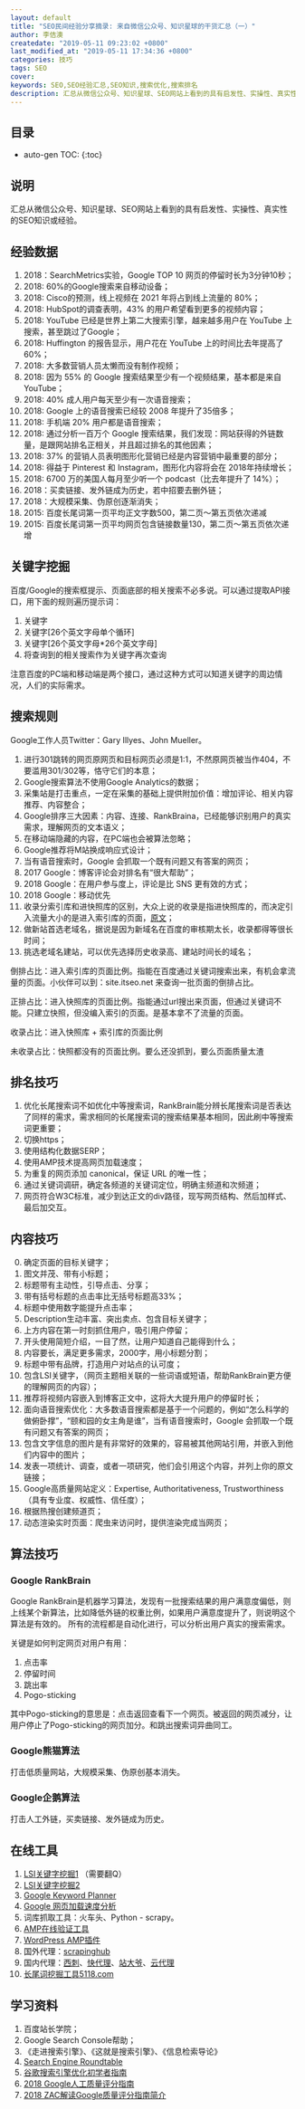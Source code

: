 ```yaml
---
layout: default
title: "SEO民间经验分享摘录: 来自微信公众号、知识星球的干货汇总（一）"
author: 李佶澳
createdate: "2019-05-11 09:23:02 +0800"
last_modified_at: "2019-05-11 17:34:36 +0800"
categories: 技巧
tags: SEO
cover:
keywords: SEO,SEO经验汇总,SEO知识,搜索优化,搜索排名
description: 汇总从微信公众号、知识星球、SEO网站上看到的具有启发性、实操性、真实性的SEO知识或经验
---
```


## 目录
* auto-gen TOC:
{:toc}

## 说明

汇总从微信公众号、知识星球、SEO网站上看到的具有启发性、实操性、真实性的SEO知识或经验。

## 经验数据

1. 2018：SearchMetrics实验，Google TOP 10 网页的停留时长为3分钟10秒；
2. 2018: 60%的Google搜索来自移动设备；
3. 2018: Cisco的预测，线上视频在 2021 年将占到线上流量的 80%；
4. 2018: HubSpot的调查表明，43% 的用户希望看到更多的视频内容；
5. 2018: YouTube 已经是世界上第二大搜索引擎，越来越多用户在 YouTube 上搜索，甚至跳过了Google；
6. 2018: Huffington 的报告显示，用户花在 YouTube 上的时间比去年提高了 60%；
7. 2018: 大多数营销人员太懒而没有制作视频；
8. 2018: 因为 55% 的 Google 搜索结果至少有一个视频结果，基本都是来自 YouTube；
9. 2018: 40% 成人用户每天至少有一次语音搜索；
10. 2018: Google 上的语音搜索已经较 2008 年提升了35倍多；
11. 2018: 手机端 20% 用户都是语音搜索；
12. 2018: 通过分析一百万个 Google 搜索结果，我们发现：网站获得的外链数量，是跟网站排名正相关，并且超过排名的其他因素；
13. 2018: 37% 的营销人员表明图形化营销已经是内容营销中最重要的部分；
14. 2018: 得益于 Pinterest 和 Instagram，图形化内容将会在 2018年持续增长；
15. 2018: 6700 万的美国人每月至少听一个 podcast（比去年提升了 14%）；
16. 2018：买卖链接、发外链成为历史，若中招要去删外链；
18. 2018：大规模采集、伪原创逐渐消失；
19. 2015: 百度长尾词第一页平均正文字数500，第二页～第五页依次递减
20. 2015: 百度长尾词第一页平均网页包含链接数量130，第二页～第五页依次递增

## 关键字挖掘

百度/Google的搜索框提示、页面底部的相关搜索不必多说。可以通过提取API接口，用下面的规则遍历提示词：

1. 关键字
2. 关键字[26个英文字母单个循环]
3. 关键字[26个英文字母*26个英文字母]
4. 将查询到的相关搜索作为关键字再次查询

注意百度的PC端和移动端是两个接口，通过这种方式可以知道关键字的周边情况，人们的实际需求。



## 搜索规则

Google工作人员Twitter：Gary Illyes、John Mueller。

1. 进行301跳转的网页原网页和目标网页必须是1:1，不然原网页被当作404，不要滥用301/302等，恪守它们的本意；
2. Google搜索算法不使用Google Analytics的数据；
3. 采集站是打击重点，一定在采集的基础上提供附加价值：增加评论、相关内容推荐、内容整合；
4. Google排序三大因素：内容、连接、RankBraina，已经能够识别用户的真实需求，理解网页的文本语义；
5. 在移动端隐藏的内容，在PC端也会被算法忽略；
6. Google推荐将M站换成响应式设计；
7. 当有语音搜索时，Google 会抓取一个既有问题又有答案的网页；
8. 2017 Google：博客评论会对排名有“很大帮助”；
9. 2018 Google：在用户参与度上，评论是比 SNS 更有效的方式；
10. 2018 Google：移动优先
11. 收录分索引库和进快照库的区别，大众上说的收录是指进快照库的，而决定引入流量大小的是进入索引库的页面，[原文](https://mp.weixin.qq.com/s/auHrxnpW6jONDh73mOt5IA)；
12. 做新站首选老域名，据说是因为新域名在百度的审核期太长，收录都得等很长时间；
13. 挑选老域名建站，可以优先选择历史收录高、建站时间长的域名；

倒排占比：进入索引库的页面比例。指能在百度通过关键词搜索出来，有机会拿流量的页面。小伙伴可以到：site.itseo.net 来查询一批页面的倒排占比。

正排占比：进入快照库的页面比例。指能通过url搜出来页面，但通过关键词不能。只建立快照，但没编入索引的页面。是基本拿不了流量的页面。

收录占比：进入快照库 + 索引库的页面比例

未收录占比：快照都没有的页面比例。要么还没抓到，要么页面质量太渣


## 排名技巧

1. 优化长尾搜索词不如优化中等搜索词，RankBrain能分辨长尾搜索词是否表达了同样的需求，需求相同的长尾搜索词的搜索结果基本相同，因此刷中等搜索词更重要；
2. 切换https；
3. 使用结构化数据SERP；
4. 使用AMP技术提高网页加载速度；
5. 为重复的网页添加 canonical，保证 URL 的唯一性；
6. 通过关键词调研，确定各频道的关键词定位，明确主频道和次频道；
7. 网页符合W3C标准，减少到达正文的div路径，现写网页结构、然后加样式、最后加交互。

## 内容技巧

0. 确定页面的目标关键字；
1. 图文并茂、带有小标题；
2. 标题带有主动性，引导点击、分享；
3. 带有括号标题的点击率比无括号标题高33%；
4. 标题中使用数字能提升点击率；
5. Description生动丰富、突出卖点、包含目标关键字；
6. 上方内容在第一时刻抓住用户，吸引用户停留；
7. 开头使用简短介绍，一目了然，让用户知道自己能得到什么；
8. 内容要长，满足更多需求，2000字，用小标题分割；
9. 标题中带有品牌，打造用户对站点的认可度；
10. 包含LSI关键字，（网页主题相关联的一些词语或短语，帮助RankBrain更方便的理解网页的内容）；
11. 推荐将视频内容嵌入到博客正文中，这将大大提升用户的停留时长；
12. 面向语音搜索优化：大多数语音搜索都是基于一个问题的，例如“怎么科学的做俯卧撑”，“颐和园的女主角是谁”，当有语音搜索时，Google 会抓取一个既有问题又有答案的网页；
13. 包含文字信息的图片是有非常好的效果的，容易被其他网站引用，并嵌入到他们内容中的图片；
14. 发表一项统计、调查，或者一项研究，他们会引用这个内容，并列上你的原文链接；
15. Google高质量网站定义：Expertise, Authoritativeness, Trustworthiness （具有专业度、权威性、信任度）；
16. 根据热搜创建频道页；
17. 动态渲染实时页面：爬虫来访问时，提供渲染完成当网页；


## 算法技巧

### Google RankBrain

Google RankBrain是机器学习算法，发现有一批搜索结果的用户满意度偏低，则上线某个新算法，比如降低外链的权重比例，如果用户满意度提升了，则说明这个算法是有效的。
所有的流程都是自动化进行，可以分析出用户真实的搜索需求。

关键是如何判定网页对用户有用：

1. 点击率
2. 停留时间
3. 跳出率
4. Pogo-sticking

其中Pogo-sticking的意思是：点击返回查看下一个网页。被返回的网页减分，让用户停止了Pogo-sticking的网页加分。和跳出搜索词异曲同工。

### Google熊猫算法

打击低质量网站，大规模采集、伪原创基本消失。

### Google企鹅算法

打击人工外链，买卖链接、发外链成为历史。

## 在线工具

1. [LSI关键字挖掘1](https://natural-language-understanding-demo.mybluemix.net/#url) （需要翻Q）
2. [LSI关键字挖掘2](https://lsigraph.com/)
3. [Google Keyword Planner](https://ads.google.com/home/tools/keyword-planner/)
4. [Google 网页加载速度分析](https://developers.google.com/speed/pagespeed/insights/)
5. 词库抓取工具：火车头、Python - scrapy。
6. [AMP在线验证工具](https://search.google.com/test/amp)
7. [WordPress AMP插件](https://wordpress.org/plugins/amp/)
8. 国外代理：[scrapinghub](https://scrapinghub.com/pricing)
9. 国内代理：[西刺](http://www.xicidaili.com)、[快代理](http://www.kuaidaili.com)、[站大爷](http://ip.zdaye.com/)、[云代理](http://www.ip3366.net)
10. [长尾词挖掘工具5118.com](https://www.5118.com/)

## 学习资料

1. 百度站长学院；
2. Google Search Console帮助；
3. 《走进搜索引擎》、《这就是搜索引擎》、《信息检索导论》
4. [Search Engine Roundtable](https://www.seroundtable.com/)
5. [谷歌搜索引擎优化初学者指南](http://www.google.cn/intl/zh-CN/webmasters/docs/search-engine-optimization-starter-guide-zh-cn.pdf)
6. [2018 Google人工质量评分指南](https://static.googleusercontent.com/media/www.google.com/en//insidesearch/howsearchworks/assets/searchqualityevaluatorguidelines.pdf)
7. [2018 ZAC解读Google质量评分指南简介](https://www.seozac.com/gg/google-raters-guide/)
